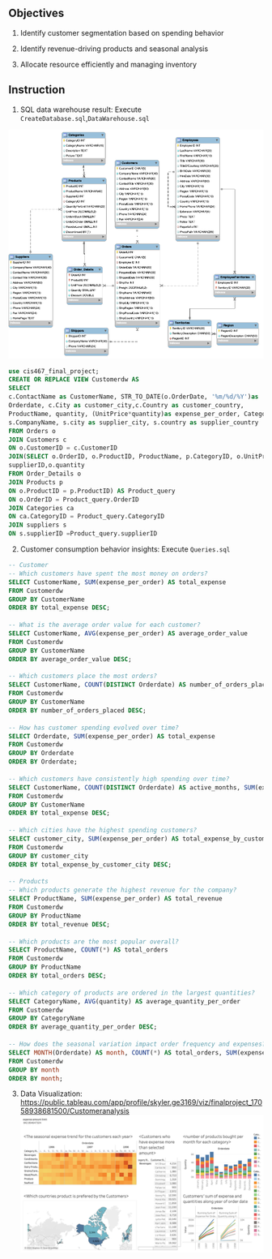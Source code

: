 ## Objectives

1.  Identify customer segmentation based on spending behavior

2.  Identify revenue-driving products and seasonal analysis 

3.  Allocate resource efficiently and managing inventory

## Instruction

1. SQL data warehouse result: Execute `CreateDatabase.sql`,`DataWarehouse.sql`
<img src="EER_Diagram.png" alt="Not available, please contact the author." width="600">


```sql
use cis467_final_project;
CREATE OR REPLACE VIEW Customerdw AS
SELECT
c.ContactName as CustomerName, STR_TO_DATE(o.OrderDate, '%m/%d/%Y')as
Orderdate, c.City as customer_city,c.Country as customer_country,
ProductName, quantity, (UnitPrice*quantity)as expense_per_order, CategoryName,
s.CompanyName, s.city as supplier_city, s.country as supplier_country
FROM Orders o
JOIN Customers c
ON o.CustomerID = c.CustomerID
JOIN(SELECT o.OrderID, o.ProductID, ProductName, p.CategoryID, o.UnitPrice,
supplierID,o.quantity
FROM Order_Details o
JOIN Products p
ON o.ProductID = p.ProductID) AS Product_query
ON o.OrderID = Product_query.OrderID
JOIN Categories ca
ON ca.CategoryID = Product_query.CategoryID
JOIN suppliers s
ON s.supplierID =Product_query.supplierID
```

2. Customer consumption behavior insights: Execute `Queries.sql`
```sql
-- Customer 
-- Which customers have spent the most money on orders?
SELECT CustomerName, SUM(expense_per_order) AS total_expense
FROM Customerdw
GROUP BY CustomerName
ORDER BY total_expense DESC;

-- What is the average order value for each customer?
SELECT CustomerName, AVG(expense_per_order) AS average_order_value
FROM Customerdw
GROUP BY CustomerName
ORDER BY average_order_value DESC;

-- Which customers place the most orders?
SELECT CustomerName, COUNT(DISTINCT Orderdate) AS number_of_orders_placed
FROM Customerdw
GROUP BY CustomerName
ORDER BY number_of_orders_placed DESC;

-- How has customer spending evolved over time?
SELECT Orderdate, SUM(expense_per_order) AS total_expense
FROM Customerdw
GROUP BY Orderdate
ORDER BY Orderdate;

-- Which customers have consistently high spending over time?
SELECT CustomerName, COUNT(DISTINCT Orderdate) AS active_months, SUM(expense_per_order) AS total_expense
FROM Customerdw
GROUP BY CustomerName
ORDER BY total_expense DESC;

-- Which cities have the highest spending customers?
SELECT customer_city, SUM(expense_per_order) AS total_expense_by_customer_city
FROM Customerdw
GROUP BY customer_city
ORDER BY total_expense_by_customer_city DESC;

-- Products
-- Which products generate the highest revenue for the company?
SELECT ProductName, SUM(expense_per_order) AS total_revenue
FROM Customerdw
GROUP BY ProductName
ORDER BY total_revenue DESC;

-- Which products are the most popular overall?
SELECT ProductName, COUNT(*) AS total_orders
FROM Customerdw
GROUP BY ProductName
ORDER BY total_orders DESC;

-- Which category of products are ordered in the largest quantities?
SELECT CategoryName, AVG(quantity) AS average_quantity_per_order
FROM Customerdw
GROUP BY CategoryName
ORDER BY average_quantity_per_order DESC;

-- How does the seasonal variation impact order frequency and expenses?
SELECT MONTH(Orderdate) AS month, COUNT(*) AS total_orders, SUM(expense_per_order) AS total_expense
FROM Customerdw
GROUP BY month
ORDER BY month;
```

3. Data Visualization:
   https://public.tableau.com/app/profile/skyler.ge3169/viz/finalproject_17058938681500/Customeranalysis
 ![Not available, please contact the author.](Customer_analysis.png)
